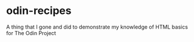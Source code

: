 # odin-recipes
A thing that I gone and did to demonstrate my knowledge of HTML basics for The Odin Project